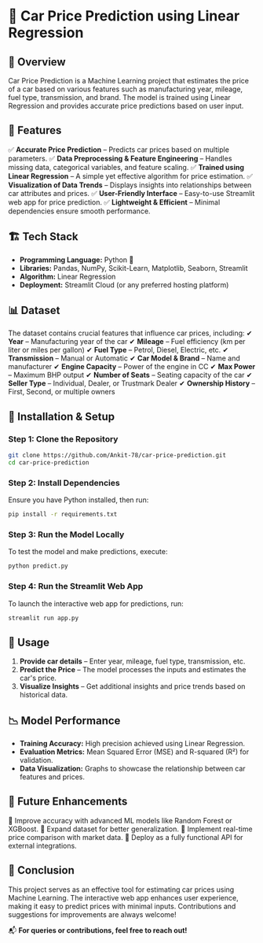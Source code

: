 # 🚗 Car Price Prediction using Linear Regression

## 📌 Overview
Car Price Prediction is a Machine Learning project that estimates the price of a car based on various features such as manufacturing year, mileage, fuel type, transmission, and brand. The model is trained using Linear Regression and provides accurate price predictions based on user input.

## 🚀 Features
✅ **Accurate Price Prediction** – Predicts car prices based on multiple parameters.
✅ **Data Preprocessing & Feature Engineering** – Handles missing data, categorical variables, and feature scaling.
✅ **Trained using Linear Regression** – A simple yet effective algorithm for price estimation.
✅ **Visualization of Data Trends** – Displays insights into relationships between car attributes and prices.
✅ **User-Friendly Interface** – Easy-to-use Streamlit web app for price prediction.
✅ **Lightweight & Efficient** – Minimal dependencies ensure smooth performance.

## 🏗️ Tech Stack
- **Programming Language:** Python 🐍
- **Libraries:** Pandas, NumPy, Scikit-Learn, Matplotlib, Seaborn, Streamlit
- **Algorithm:** Linear Regression
- **Deployment:** Streamlit Cloud (or any preferred hosting platform)

## 📊 Dataset
The dataset contains crucial features that influence car prices, including:
✔ **Year** – Manufacturing year of the car
✔ **Mileage** – Fuel efficiency (km per liter or miles per gallon)
✔ **Fuel Type** – Petrol, Diesel, Electric, etc.
✔ **Transmission** – Manual or Automatic
✔ **Car Model & Brand** – Name and manufacturer
✔ **Engine Capacity** – Power of the engine in CC
✔ **Max Power** – Maximum BHP output
✔ **Number of Seats** – Seating capacity of the car
✔ **Seller Type** – Individual, Dealer, or Trustmark Dealer
✔ **Ownership History** – First, Second, or multiple owners

## 🔧 Installation & Setup
### **Step 1: Clone the Repository**
```bash
git clone https://github.com/Ankit-78/car-price-prediction.git
cd car-price-prediction
```

### **Step 2: Install Dependencies**
Ensure you have Python installed, then run:
```bash
pip install -r requirements.txt
```

### **Step 3: Run the Model Locally**
To test the model and make predictions, execute:
```bash
python predict.py
```

### **Step 4: Run the Streamlit Web App**
To launch the interactive web app for predictions, run:
```bash
streamlit run app.py
```

## 🎯 Usage
1. **Provide car details** – Enter year, mileage, fuel type, transmission, etc.
2. **Predict the Price** – The model processes the inputs and estimates the car's price.
3. **Visualize Insights** – Get additional insights and price trends based on historical data.

## 📉 Model Performance
- **Training Accuracy:** High precision achieved using Linear Regression.
- **Evaluation Metrics:** Mean Squared Error (MSE) and R-squared (R²) for validation.
- **Data Visualization:** Graphs to showcase the relationship between car features and prices.

## 🚀 Future Enhancements
🔹 Improve accuracy with advanced ML models like Random Forest or XGBoost.
🔹 Expand dataset for better generalization.
🔹 Implement real-time price comparison with market data.
🔹 Deploy as a fully functional API for external integrations.

## 🏁 Conclusion
This project serves as an effective tool for estimating car prices using Machine Learning. The interactive web app enhances user experience, making it easy to predict prices with minimal inputs. Contributions and suggestions for improvements are always welcome!

📬 **For queries or contributions, feel free to reach out!**


